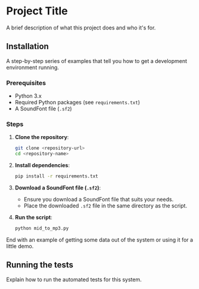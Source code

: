 
# Project Title

A brief description of what this project does and who it's for.

## Installation

A step-by-step series of examples that tell you how to get a development environment running.

### Prerequisites

- Python 3.x
- Required Python packages (see `requirements.txt`)
- A SoundFont file (`.sf2`)

### Steps

1. **Clone the repository**:
    ```sh
    git clone <repository-url>
    cd <repository-name>
    ```

2. **Install dependencies**:
    ```sh
    pip install -r requirements.txt
    ```

3. **Download a SoundFont file (`.sf2`)**:
    - Ensure you download a SoundFont file that suits your needs.
    - Place the downloaded `.sf2` file in the same directory as the script.

4. **Run the script**:
    ```sh
    python mid_to_mp3.py
    ```

End with an example of getting some data out of the system or using it for a little demo.

## Running the tests

Explain how to run the automated tests for this system.

